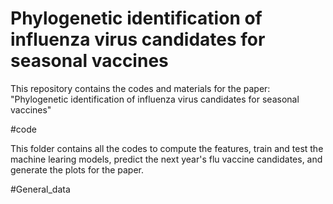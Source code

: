 # Phylogenetic identification of influenza virus candidates for seasonal vaccines
This repository contains the codes and materials for the paper: "Phylogenetic identification of influenza virus candidates for
seasonal vaccines"

#code

This folder contains all the codes to compute the features, train and test the machine learing models, predict the next year's flu vaccine candidates, and generate the plots for the paper.

#General_data




